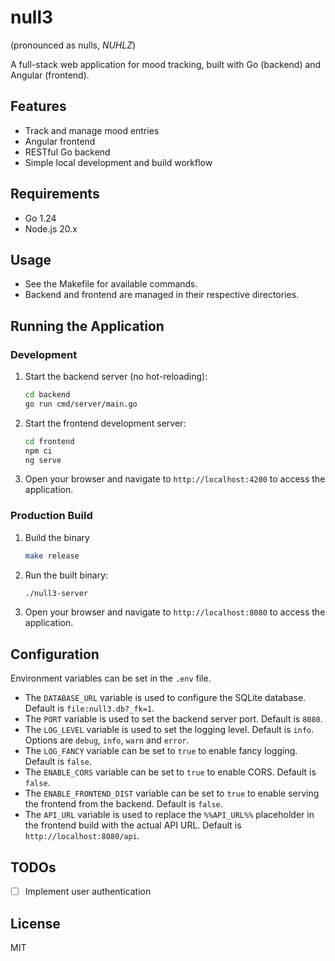 # null3

(pronounced as nulls, *NUHLZ*)

A full-stack web application for mood tracking, built with Go (backend) and Angular (frontend).

## Features
- Track and manage mood entries
- Angular frontend
- RESTful Go backend
- Simple local development and build workflow

## Requirements
- Go 1.24
- Node.js 20.x

## Usage
- See the Makefile for available commands.
- Backend and frontend are managed in their respective directories.

## Running the Application

### Development
1. Start the backend server (no hot-reloading):
   ```bash
   cd backend
   go run cmd/server/main.go
   ```
2. Start the frontend development server:
   ```bash
   cd frontend
   npm ci
   ng serve
   ```
3. Open your browser and navigate to `http://localhost:4200` to access the application.

### Production Build
1. Build the binary
    ```bash
    make release
    ```
2. Run the built binary:
   ```bash
   ./null3-server
   ```
3. Open your browser and navigate to `http://localhost:8080` to access the application.

## Configuration
Environment variables can be set in the `.env` file.
- The `DATABASE_URL` variable is used to configure the SQLite database. Default is `file:null3.db?_fk=1`.
- The `PORT` variable is used to set the backend server port. Default is `8080`.
- The `LOG_LEVEL` variable is used to set the logging level. Default is `info`. Options are `debug`, `info`, `warn` and `error`.
- The `LOG_FANCY` variable can be set to `true` to enable fancy logging. Default is `false`.
- The `ENABLE_CORS` variable can be set to `true` to enable CORS. Default is `false`.
- The `ENABLE_FRONTEND_DIST` variable can be set to `true` to enable serving the frontend from the backend. Default is `false`.
- The `API_URL` variable is used to replace the `%%API_URL%%` placeholder in the frontend build with the actual API URL. Default is `http://localhost:8080/api`.

## TODOs
- [ ] Implement user authentication

## License
MIT
